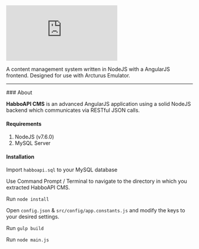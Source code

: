 ![](https://habbox.com/cache/scripts/fontgenerator/functions/events.php?font=glass_two&str=HabboAPI)

A content management system written in NodeJS with a AngularJS frontend. Designed for use with Arcturus Emulator.

<hr>
### About

**HabboAPI CMS** is an advanced AngularJS application using a solid NodeJS backend which communicates via RESTful JSON calls.

#### Requirements

1. NodeJS (v7.6.0)
2. MySQL Server

#### Installation

Import `habboapi.sql` to your MySQL database

Use Command Prompt / Terminal to navigate to the directory in which you extracted HabboAPI CMS.

Run `node install`

Open `config.json` & `src/config/app.constants.js` and modify the keys to your desired settings.

Run `gulp build`

Run `node main.js`
